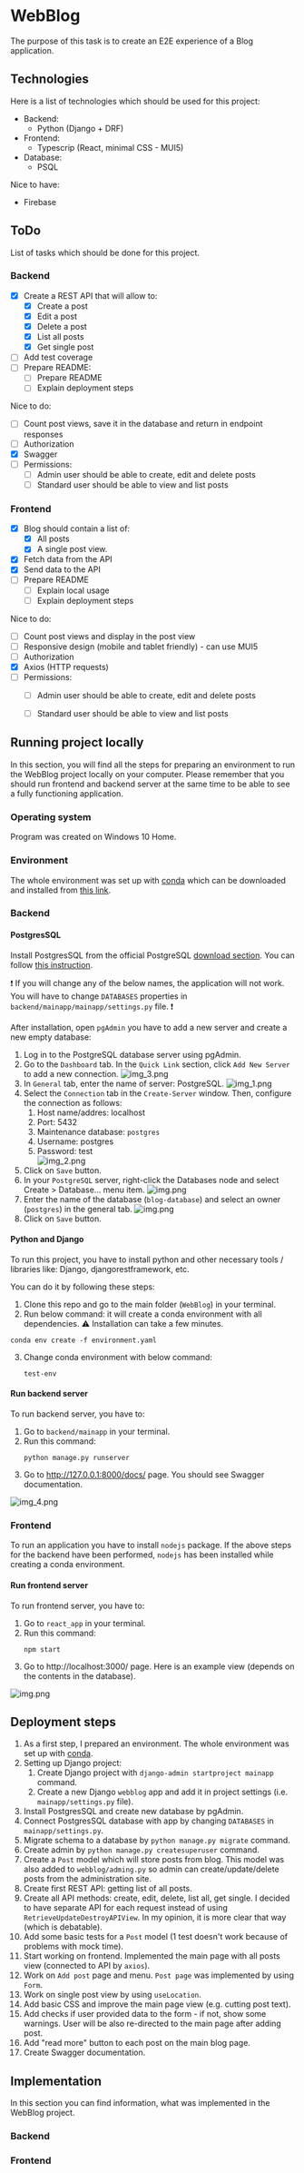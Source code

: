 # WebBlog

The purpose of this task is to create an E2E experience of a Blog application.

## Technologies
Here is a list of technologies which should be used for this project:
* Backend:
  * Python (Django + DRF)
* Frontend:
  * Typescrip (React, minimal CSS - MUI5)
* Database:
  * PSQL

Nice to have:
* Firebase

## ToDo 

List of tasks which should be done for this project.

### Backend
- [X] Create a REST API that will allow to:
  - [X] Create a post
  - [X] Edit a post
  - [X] Delete a post
  - [X] List all posts
  - [X] Get single post
- [ ] Add test coverage
- [ ] Prepare README:
  - [ ] Prepare README
  - [ ] Explain deployment steps

Nice to do:
- [ ] Count post views, save it in the database and return in endpoint responses
- [ ] Authorization
- [X] Swagger
- [ ] Permissions:
  - [ ] Admin user should be able to create, edit and delete posts
  - [ ] Standard user should be able to view and list posts

### Frontend
- [X] Blog should contain a list of:
  - [X] All posts 
  - [X] A single post view.
- [X] Fetch data from the API
- [X] Send data to the API
- [ ] Prepare README
  - [ ] Explain local usage
  - [ ] Explain deployment steps

Nice to do:
- [ ] Count post views and display in the post view
- [ ] Responsive design (mobile and tablet friendly) - can use MUI5
- [ ] Authorization
- [X] Axios (HTTP requests)
- [ ] Permissions:
  - [ ] Admin user should be able to create, edit and delete posts
  - [ ] Standard user should be able to view and list posts
  

## Running project locally

In this section, you will find all the steps for preparing an environment to run the WebBlog project locally on your computer.
Please remember that you should run frontend and backend server at the same time to be able to see a fully functioning application. 

### Operating system

Program was created on Windows 10 Home.

### Environment

The whole environment was set up with [conda](https://docs.conda.io/en/latest/) which can be downloaded and installed from [this link](https://docs.conda.io/en/latest/miniconda.html).

### Backend

#### PostgresSQL

Install PostgresSQL from the official PostgreSQL [download section](https://www.postgresql.org/download/).
You can follow [this instruction](https://www.enterprisedb.com/docs/supported-open-source/postgresql/installer/02_installing_postgresql_with_the_graphical_installation_wizard/01_invoking_the_graphical_installer/).

:exclamation: If you will change any of the below names, the application will not work. You will have to change `DATABASES` properties in `backend/mainapp/mainapp/settings.py` file. :exclamation:

After installation, open `pgAdmin` you have to add a new server and create a new empty database:

1. Log in to the PostgreSQL database server using pgAdmin.
2. Go to the `Dashboard` tab. In the `Quick Link` section, click `Add New Server` to add a new connection.
![img_3.png](assets/database1.png)
3. In `General` tab, enter the name of server: PostgreSQL.
![img_1.png](assets/database2.png)
4. Select the `Connection` tab in the `Create-Server` window. Then, configure the connection as follows:
   1. Host name/addres: localhost
   2. Port: 5432
   3. Maintenance database: `postgres`
   4. Username: postgres
   5. Password: test     
   ![img_2.png](assets/database3.png)
5. Click on `Save` button.
6. In your `PostgreSQL` server, right-click the Databases node and select Create > Database… menu item.
![img.png](assets/database4.png)
7. Enter the name of the database (`blog-database`) and select an owner (`postgres`) in the general tab.
![img.png](assets/database5.png)
8. Click on `Save` button.

#### Python and Django

To run this project, you have to install python and other necessary tools / libraries like: Django, djangorestframework, etc. 

You can do it by following these steps:

1. Clone this repo and go to the main folder (`WebBlog`) in your terminal.
2. Run below command: it will create a conda environment with all dependencies. :warning: Installation can take a few minutes.
  ```commandline
  conda env create -f environment.yaml
  ```
3. Change conda environment with below command:
    ```commandline
    test-env
    ```

#### Run backend server

To run backend server, you have to:
1. Go to `backend/mainapp` in your terminal.
2. Run this command:
    ```commandline
    python manage.py runserver
    ```
3. Go to http://127.0.0.1:8000/docs/ page. You should see Swagger documentation.

![img_4.png](assets/swagger.png)

### Frontend

To run an application you have to install `nodejs` package. If the above steps for the backend have been performed, `nodejs` has been installed while creating a conda environment.

#### Run frontend server

To run frontend server, you have to:
1. Go to `react_app` in your terminal.
2. Run this command:
    ```commandline
    npm start
    ```
3. Go to http://localhost:3000/ page. Here is an example view (depends on the contents in the database).

![img.png](assets/main_page.png)

## Deployment steps

1. As a first step, I prepared an environment. The whole environment was set up with [conda](https://docs.conda.io/en/latest/).
2. Setting up Django project:
   1. Create Django project with `django-admin startproject mainapp` command.
   2. Create a new Django `webblog` app and add it in project settings (i.e. `mainapp/settings.py` file).
3. Install PostgresSQL and create new database by pgAdmin.
4. Connect PostgresSQL database with app by changing `DATABASES` in `mainapp/settings.py`.
5. Migrate schema to a database by `python manage.py migrate` command.
6. Create admin by `python manage.py createsuperuser` command.
7. Create a `Post` model which will store posts from blog. This model was also added to `webblog/adming.py` so admin can create/update/delete posts from the administration site.
8. Create first REST API: getting list of all posts.
9. Create all API methods: create, edit, delete, list all, get single. I decided to have separate API for each request instead of using `RetrieveUpdateDestroyAPIView`. In my opinion, it is more clear that way (which is debatable).
10. Add some basic tests for a `Post` model (1 test doesn't work because of problems with mock time).
11. Start working on frontend. Implemented the main page with all posts view (connected to API by `axios`).
12. Work on `Add post` page and menu. `Post page` was implemented by using `Form`.
13. Work on single post view by using `useLocation`.
14. Add basic CSS and improve the main page view (e.g. cutting post text).
15. Add checks if user provided data to the form - if not, show some warnings. User will be also re-directed to the main page after adding post.
16. Add "read more" button to each post on the main blog page.
17. Create Swagger documentation.

## Implementation

In this section you can find information, what was implemented in the WebBlog project. 

### Backend

### Frontend